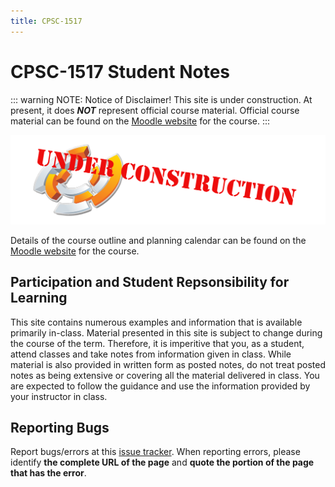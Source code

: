 ```yaml
---
title: CPSC-1517
---
```

# CPSC-1517 Student Notes

::: warning NOTE: Notice of Disclaimer!
This site is under construction.
At present, it does ***NOT*** represent official course material. Official course material can be found on the [Moodle website](https://moodle.nait.ca) for the course.
:::

![Under Construction](../images/under-construction.png)

Details of the course outline and planning calendar can be found on the [Moodle website](https://moodle.nait.ca) for the course.

## Participation and Student Repsonsibility for Learning

This site contains numerous examples and information that is available primarily in-class. Material presented in this site is subject to change during the course of the term. Therefore, it is imperitive that you, as a student, attend classes and take notes from information given in class. While material is also provided in written form as posted notes, do not treat posted notes as being extensive or covering all the material delivered in class. You are expected to follow the guidance and use the information provided by your instructor in class.

## Reporting Bugs

Report bugs/errors at this [issue tracker](https://github.com/CPSC-1517/CPSC-1517-StudentNotes/issues/new). When reporting errors, please identify **the complete URL of the page** and **quote the portion of the page that has the error**.


